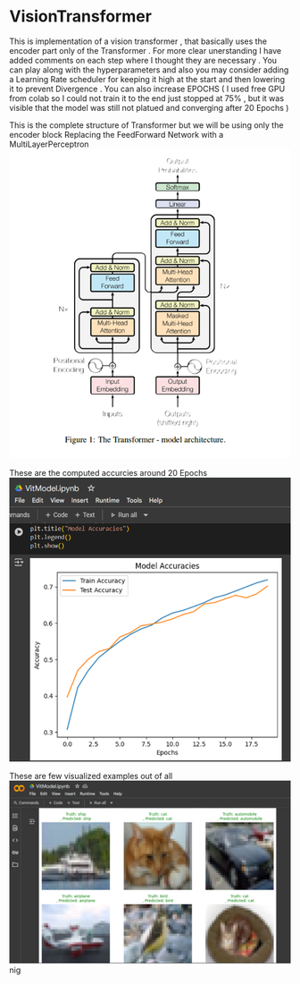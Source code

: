 # VisionTransformer
This is implementation of a vision transformer , that basically uses the encoder part only of the Transformer .
For more clear unerstanding I have added comments on each step where I thought they are necessary .
You can play along with the hyperparameters and also you may consider adding a Learning Rate scheduler for keeping it high at the start and then lowering it to prevent Divergence .
You can also increase EPOCHS ( I used free GPU from colab so I could not train it to the end just stopped at 75% , but it was visible that the model was still not platued and converging after 20 Epochs ) <br>
<p></p>

This is the complete structure of Transformer but we will be using only the encoder block Replacing the FeedForward Network with a MultiLayerPerceptron<br>
![Transfromer](Transformer.png)

<p></p>

These are the computed accurcies around 20 Epochs
![Accuracies Plot](Accuracies.png)<br>

<p></p>
<p></p>
<p></p>

These are few visualized examples out of all 
![Results](Results.png)<br>
nig
